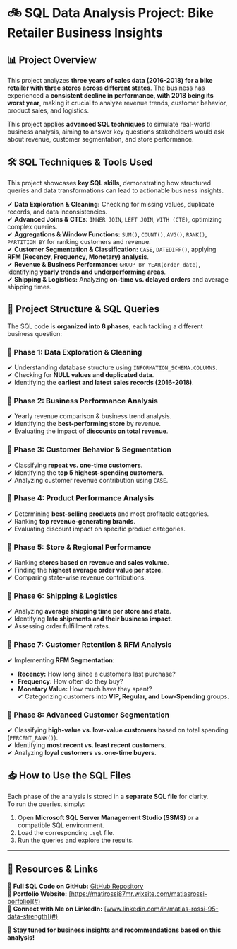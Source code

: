 # 🚲 SQL Data Analysis Project: Bike Retailer Business Insights  

## 📊 Project Overview  
This project analyzes **three years of sales data (2016-2018) for a bike retailer with three stores across different states**. The business has experienced a **consistent decline in performance, with 2018 being its worst year**, making it crucial to analyze revenue trends, customer behavior, product sales, and logistics.  

This project applies **advanced SQL techniques** to simulate real-world business analysis, aiming to answer key questions stakeholders would ask about revenue, customer segmentation, and store performance.  

## 🛠️ SQL Techniques & Tools Used  
This project showcases **key SQL skills**, demonstrating how structured queries and data transformations can lead to actionable business insights.  

✔ **Data Exploration & Cleaning:** Checking for missing values, duplicate records, and data inconsistencies.  
✔ **Advanced Joins & CTEs:** `INNER JOIN`, `LEFT JOIN`, `WITH (CTE)`, optimizing complex queries.  
✔ **Aggregations & Window Functions:** `SUM()`, `COUNT()`, `AVG()`, `RANK()`, `PARTITION BY` for ranking customers and revenue.  
✔ **Customer Segmentation & Classification:** `CASE`, `DATEDIFF()`, applying **RFM (Recency, Frequency, Monetary) analysis**.  
✔ **Revenue & Business Performance:** `GROUP BY YEAR(order_date)`, identifying **yearly trends and underperforming areas**.  
✔ **Shipping & Logistics:** Analyzing **on-time vs. delayed orders** and average shipping times.  

## 📂 Project Structure & SQL Queries  
The SQL code is **organized into 8 phases**, each tackling a different business question:  

### **📌 Phase 1: Data Exploration & Cleaning**  
✔ Understanding database structure using `INFORMATION_SCHEMA.COLUMNS`.  
✔ Checking for **NULL values and duplicated data**.  
✔ Identifying the **earliest and latest sales records (2016-2018)**.  

### **📌 Phase 2: Business Performance Analysis**  
✔ Yearly revenue comparison & business trend analysis.  
✔ Identifying the **best-performing store** by revenue.  
✔ Evaluating the impact of **discounts on total revenue**.  

### **📌 Phase 3: Customer Behavior & Segmentation**  
✔ Classifying **repeat vs. one-time customers**.  
✔ Identifying the **top 5 highest-spending customers**.  
✔ Analyzing customer revenue contribution using `CASE`.  

### **📌 Phase 4: Product Performance Analysis**  
✔ Determining **best-selling products** and most profitable categories.  
✔ Ranking **top revenue-generating brands**.  
✔ Evaluating discount impact on specific product categories.  

### **📌 Phase 5: Store & Regional Performance**  
✔ Ranking **stores based on revenue and sales volume**.  
✔ Finding the **highest average order value per store**.  
✔ Comparing state-wise revenue contributions.  

### **📌 Phase 6: Shipping & Logistics**  
✔ Analyzing **average shipping time per store and state**.  
✔ Identifying **late shipments and their business impact**.  
✔ Assessing order fulfillment rates.  

### **📌 Phase 7: Customer Retention & RFM Analysis**  
✔ Implementing **RFM Segmentation**:  
   - **Recency:** How long since a customer’s last purchase?  
   - **Frequency:** How often do they buy?  
   - **Monetary Value:** How much have they spent?  
✔ Categorizing customers into **VIP, Regular, and Low-Spending** groups.  

### **📌 Phase 8: Advanced Customer Segmentation**  
✔ Classifying **high-value vs. low-value customers** based on total spending (`PERCENT_RANK()`).  
✔ Identifying **most recent vs. least recent customers**.  
✔ Analyzing **loyal customers vs. one-time buyers**.  

## 📥 How to Use the SQL Files  
Each phase of the analysis is stored in a **separate SQL file** for clarity.  
To run the queries, simply:  
1. Open **Microsoft SQL Server Management Studio (SSMS)** or a compatible SQL environment.  
2. Load the corresponding `.sql` file.  
3. Run the queries and explore the results.  

---

## 🔗 Resources & Links  
📌 **Full SQL Code on GitHub:** [GitHub Repository](#)  
📂 **Portfolio Website:** [https://matirossi87mr.wixsite.com/matiasrossi-porfolio](#)  
👥 **Connect with Me on LinkedIn:** [www.linkedin.com/in/matias-rossi-95-data-strength](#)  

🚀 **Stay tuned for business insights and recommendations based on this analysis!**  
